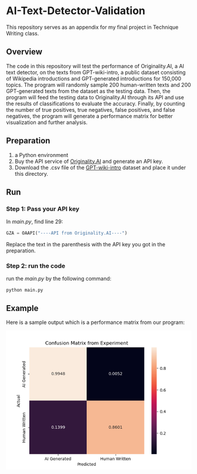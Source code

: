 # AI-Text-Detector-Validation

This repository serves as an appendix for my final project in Technique Writing class.

## Overview

The code in this repository will test the performance of Originality.AI, a AI text detector, on the texts from GPT-wiki-intro, a public dataset consisting of Wikipedia introductions and GPT-generated introductions for 150,000 topics. The program will randomly sample 200 human-written texts and 200 GPT-generated texts from the dataset as the testing data. Then, the program will feed the testing data to Originality.AI through its API and use the results of classifications to evaluate the accuracy. Finally, by counting the number of true positives, true negatives, false positives, and false negatives, the program will generate a performance matrix for better visualization and further analysis.

## Preparation

1. a Python environment
2. Buy the API service of  [Originality.AI](https://app.originality.ai/api-access) and generate an API key.
3. Download the .csv file of the [GPT-wiki-intro](https://huggingface.co/datasets/aadityaubhat/GPT-wiki-intro) dataset and place it under this directory.



## Run

### Step 1: Pass your API key

In *main.py*, find line 29:

```python
GZA = OAAPI("----API from Originality.AI----")
```

Replace the text in the parenthesis with the API key you got in the preparation.

### Step 2: run the code

run the *main.py* by the following command:

```shell
python main.py
```



## Example

Here is a sample output which is a performance matrix from our program:

![Matrix](oa_1.png)
